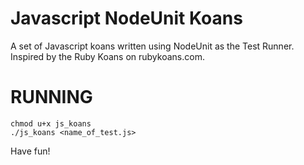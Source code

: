 Javascript NodeUnit Koans
=========================

A set of Javascript koans written using NodeUnit as the Test Runner. Inspired
by the Ruby Koans on rubykoans.com.

RUNNING
=======

```
chmod u+x js_koans
./js_koans <name_of_test.js>
```

Have fun!
